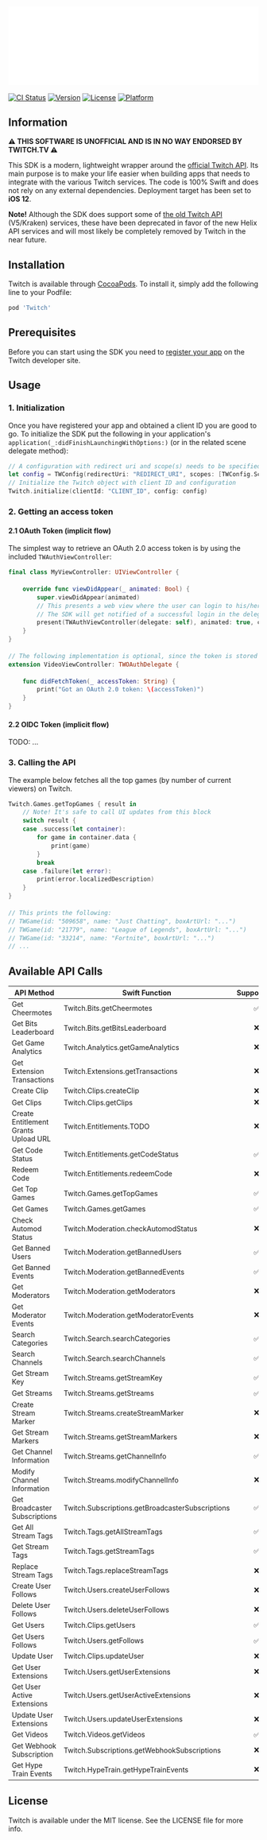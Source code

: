 ![Twitch banner](/Assets/twitch-header.svg "Twitch banner")

[![CI Status](https://img.shields.io/travis/43780301/Twitch.svg?style=flat)](https://travis-ci.org/43780301/Twitch)
[![Version](https://img.shields.io/cocoapods/v/Twitch.svg?style=flat)](https://cocoapods.org/pods/Twitch)
[![License](https://img.shields.io/cocoapods/l/Twitch.svg?style=flat)](https://cocoapods.org/pods/Twitch)
[![Platform](https://img.shields.io/cocoapods/p/Twitch.svg?style=flat)](https://cocoapods.org/pods/Twitch)

## Information

**⚠️ THIS SOFTWARE IS UNOFFICIAL AND IS IN NO WAY ENDORSED BY TWITCH.TV ⚠️**

This SDK is a modern, lightweight wrapper around the [official Twitch API](https://dev.twitch.tv/docs/api/). Its main purpose is to make your life easier when building apps that needs to integrate with the various Twitch services. The code is 100% Swift and does not rely on any external dependencies. Deployment target has been set to **iOS 12**.

**Note!** Although the SDK does support some of [the old Twitch API](https://dev.twitch.tv/docs/v5) (V5/Kraken) services, these have been deprecated in favor of the new Helix API services and will most likely be completely removed by Twitch in the near future.

## Installation
Twitch is available through [CocoaPods](https://cocoapods.org). To install
it, simply add the following line to your Podfile:

```ruby
pod 'Twitch'
```

## Prerequisites
Before you can start using the SDK you need to [register your app](https://dev.twitch.tv/docs/authentication#registration) on the Twitch developer site.

## Usage

### 1. Initialization
Once you have registered your app and obtained a client ID you are good to go. To initialize the SDK put the following in your application's ```application(_:didFinishLaunchingWithOptions:)``` (or in the related scene delegate method):

```swift
// A configuration with redirect uri and scope(s) needs to be specified
let config = TWConfig(redirectUri: "REDIRECT_URI", scopes: [TWConfig.Scope.openid])
// Initialize the Twitch object with client ID and configuration
Twitch.initialize(clientId: "CLIENT_ID", config: config)
```

### 2. Getting an access token
#### 2.1 OAuth Token (implicit flow)
The simplest way to retrieve an OAuth 2.0 access token is by using the included ```TWAuthViewController```:

```swift
final class MyViewController: UIViewController {

    override func viewDidAppear(_ animated: Bool) {
        super.viewDidAppear(animated)
        // This presents a web view where the user can login to his/her Twitch account
        // The SDK will get notified of a successful login in the delegate method didFetchOAuthToken
        present(TWAuthViewController(delegate: self), animated: true, completion: nil)
    }
}

// The following implementation is optional, since the token is stored automatically by the SDK
extension VideoViewController: TWOAuthDelegate {
    
    func didFetchToken(_ accessToken: String) {
        print("Got an OAuth 2.0 token: \(accessToken)")
    }
}
```

#### 2.2 OIDC Token (implicit flow)
TODO: ...

### 3. Calling the API
The example below fetches all the top games (by number of current viewers) on Twitch.

```swift
Twitch.Games.getTopGames { result in
    // Note! It's safe to call UI updates from this block
    switch result {
    case .success(let container):
        for game in container.data {
            print(game)
        }
        break
    case .failure(let error):
        print(error.localizedDescription)
    }
}

// This prints the following:
// TWGame(id: "509658", name: "Just Chatting", boxArtUrl: "...")
// TWGame(id: "21779", name: "League of Legends", boxArtUrl: "...")
// TWGame(id: "33214", name: "Fortnite", boxArtUrl: "...")
// ...
```

## Available API Calls

| API Method | Swift Function | Supported? |
| ------------- | ------------- | :-------------: |
| Get Cheermotes | Twitch.Bits.getCheermotes | ✅ |
| Get Bits Leaderboard | Twitch.Bits.getBitsLeaderboard | ❌ |
| Get Game Analytics | Twitch.Analytics.getGameAnalytics | ❌ |
| Get Extension Transactions | Twitch.Extensions.getTransactions | ❌ |
| Create Clip | Twitch.Clips.createClip | ❌ |
| Get Clips | Twitch.Clips.getClips | ❌ |
| Create Entitlement Grants Upload URL | Twitch.Entitlements.TODO | ❌ |
| Get Code Status | Twitch.Entitlements.getCodeStatus | ✅ |
| Redeem Code | Twitch.Entitlements.redeemCode | ❌ |
| Get Top Games | Twitch.Games.getTopGames | ✅ |
| Get Games | Twitch.Games.getGames | ✅ |
| Check Automod Status | Twitch.Moderation.checkAutomodStatus | ❌ |
| Get Banned Users | Twitch.Moderation.getBannedUsers | ✅ |
| Get Banned Events | Twitch.Moderation.getBannedEvents | ✅ |
| Get Moderators | Twitch.Moderation.getModerators | ❌ |
| Get Moderator Events | Twitch.Moderation.getModeratorEvents | ❌ |
| Search Categories | Twitch.Search.searchCategories | ✅ |
| Search Channels | Twitch.Search.searchChannels | ✅ |
| Get Stream Key | Twitch.Streams.getStreamKey | ✅ |
| Get Streams | Twitch.Streams.getStreams | ✅ |
| Create Stream Marker | Twitch.Streams.createStreamMarker | ❌ |
| Get Stream Markers | Twitch.Streams.getStreamMarkers | ❌ |
| Get Channel Information | Twitch.Streams.getChannelInfo | ✅ |
| Modify Channel Information | Twitch.Streams.modifyChannelInfo | ❌ |
| Get Broadcaster Subscriptions | Twitch.Subscriptions.getBroadcasterSubscriptions | ✅ |
| Get All Stream Tags | Twitch.Tags.getAllStreamTags | ✅ |
| Get Stream Tags | Twitch.Tags.getStreamTags | ✅ |
| Replace Stream Tags | Twitch.Tags.replaceStreamTags | ❌ |
| Create User Follows | Twitch.Users.createUserFollows | ❌ |
| Delete User Follows | Twitch.Users.deleteUserFollows | ❌ |
| Get Users | Twitch.Clips.getUsers | ✅ |
| Get Users Follows | Twitch.Users.getFollows | ✅ |
| Update User | Twitch.Clips.updateUser | ❌ |
| Get User Extensions | Twitch.Users.getUserExtensions | ❌ |
| Get User Active Extensions | Twitch.Users.getUserActiveExtensions | ❌ |
| Update User Extensions | Twitch.Users.updateUserExtensions | ❌ |
| Get Videos | Twitch.Videos.getVideos | ✅ |
| Get Webhook Subscription | Twitch.Subscriptions.getWebhookSubscriptions | ❌ |
| Get Hype Train Events | Twitch.HypeTrain.getHypeTrainEvents | ❌ |

## License
Twitch is available under the MIT license. See the LICENSE file for more info.
